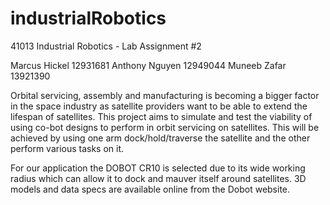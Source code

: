 # industrialRobotics
41013 Industrial Robotics - Lab Assignment #2

Marcus Hickel 12931681
Anthony Nguyen 12949044
Muneeb Zafar 13921390


Orbital servicing, assembly and manufacturing is becoming a bigger factor in the space industry as satellite providers want to be able to extend the lifespan of satellites.
This project aims to simulate and test the viability of using co-bot designs to perform in orbit servicing on satellites. This will be achieved by using one arm dock/hold/traverse the satellite and the other perform various tasks on it.

For our application the DOBOT CR10 is selected due to its wide working radius which can allow it to dock and mauver itself around satellites. 3D models and data specs are available online from the Dobot website.
